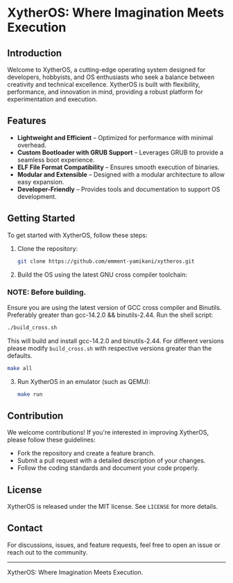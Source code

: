 # XytherOS: Where Imagination Meets Execution

## Introduction
Welcome to XytherOS, a cutting-edge operating system designed for developers, hobbyists, and OS enthusiasts who seek a balance between creativity and technical excellence. XytherOS is built with flexibility, performance, and innovation in mind, providing a robust platform for experimentation and execution.

## Features
- **Lightweight and Efficient** – Optimized for performance with minimal overhead.
- **Custom Bootloader with GRUB Support** – Leverages GRUB to provide a seamless boot experience.
- **ELF File Format Compatibility** – Ensures smooth execution of binaries.
- **Modular and Extensible** – Designed with a modular architecture to allow easy expansion.
- **Developer-Friendly** – Provides tools and documentation to support OS development.

## Getting Started
To get started with XytherOS, follow these steps:
1. Clone the repository:
   ```sh
   git clone https://github.com/emment-yamikani/xytheros.git
   ```
2. Build the OS using the latest GNU cross compiler toolchain:
### NOTE: Before building.
   Ensure you are using the latest version of GCC cross compiler and Binutils. Preferably greater than gcc-14.2.0 && binutils-2.44. Run the shell script:

   ```sh
   ./build_cross.sh
   ```

   This will build and install gcc-14.2.0 and binutils-2.44. For different versions please modify `build_cross.sh` with respective versions greater than the defaults.
   
   ```sh
   make all
   ```
3. Run XytherOS in an emulator (such as QEMU):
   ```sh
   make run
   ```

## Contribution
We welcome contributions! If you're interested in improving XytherOS, please follow these guidelines:
- Fork the repository and create a feature branch.
- Submit a pull request with a detailed description of your changes.
- Follow the coding standards and document your code properly.

## License
XytherOS is released under the MIT license. See `LICENSE` for more details.

## Contact
For discussions, issues, and feature requests, feel free to open an issue or reach out to the community.

---
XytherOS: Where Imagination Meets Execution.

